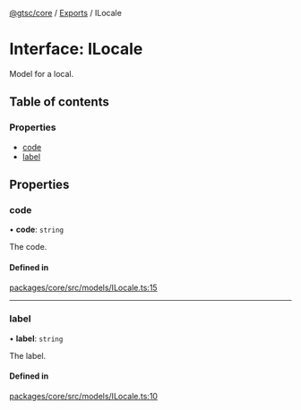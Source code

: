 [@gtsc/core](../README.md) / [Exports](../modules.md) / ILocale

# Interface: ILocale

Model for a local.

## Table of contents

### Properties

- [code](ILocale.md#code)
- [label](ILocale.md#label)

## Properties

### code

• **code**: `string`

The code.

#### Defined in

[packages/core/src/models/ILocale.ts:15](https://github.com/gtscio/framework/blob/ed1186b/packages/core/src/models/ILocale.ts#L15)

___

### label

• **label**: `string`

The label.

#### Defined in

[packages/core/src/models/ILocale.ts:10](https://github.com/gtscio/framework/blob/ed1186b/packages/core/src/models/ILocale.ts#L10)
